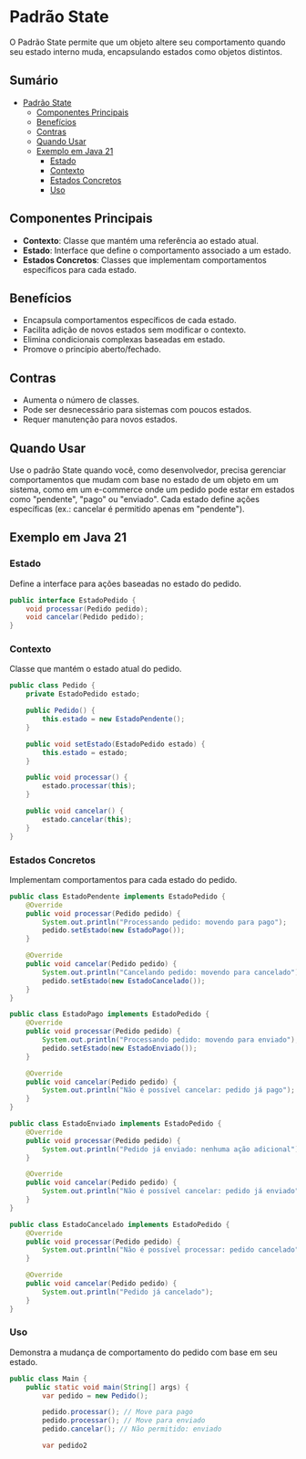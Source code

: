 # Padrão State

O Padrão State permite que um objeto altere seu comportamento quando seu estado interno muda, encapsulando estados como objetos distintos.

## Sumário

- [Padrão State](#padrão-state)
  - [Componentes Principais](#componentes-principais)
  - [Benefícios](#benefícios)
  - [Contras](#contras)
  - [Quando Usar](#quando-usar)
  - [Exemplo em Java 21](#exemplo-em-java-21)
    - [Estado](#estado)
    - [Contexto](#contexto)
    - [Estados Concretos](#estados-concretos)
    - [Uso](#uso)

## Componentes Principais

- **Contexto**: Classe que mantém uma referência ao estado atual.
- **Estado**: Interface que define o comportamento associado a um estado.
- **Estados Concretos**: Classes que implementam comportamentos específicos para cada estado.

## Benefícios

- Encapsula comportamentos específicos de cada estado.
- Facilita adição de novos estados sem modificar o contexto.
- Elimina condicionais complexas baseadas em estado.
- Promove o princípio aberto/fechado.

## Contras

- Aumenta o número de classes.
- Pode ser desnecessário para sistemas com poucos estados.
- Requer manutenção para novos estados.

## Quando Usar

Use o padrão State quando você, como desenvolvedor, precisa gerenciar comportamentos que mudam com base no estado de um objeto em um sistema, como em um e-commerce onde um pedido pode estar em estados como "pendente", "pago" ou "enviado". Cada estado define ações específicas (ex.: cancelar é permitido apenas em "pendente").

## Exemplo em Java 21

### Estado

Define a interface para ações baseadas no estado do pedido.

```java
public interface EstadoPedido {
    void processar(Pedido pedido);
    void cancelar(Pedido pedido);
}
```

### Contexto

Classe que mantém o estado atual do pedido.

```java
public class Pedido {
    private EstadoPedido estado;

    public Pedido() {
        this.estado = new EstadoPendente();
    }

    public void setEstado(EstadoPedido estado) {
        this.estado = estado;
    }

    public void processar() {
        estado.processar(this);
    }

    public void cancelar() {
        estado.cancelar(this);
    }
}
```

### Estados Concretos

Implementam comportamentos para cada estado do pedido.

```java
public class EstadoPendente implements EstadoPedido {
    @Override
    public void processar(Pedido pedido) {
        System.out.println("Processando pedido: movendo para pago");
        pedido.setEstado(new EstadoPago());
    }

    @Override
    public void cancelar(Pedido pedido) {
        System.out.println("Cancelando pedido: movendo para cancelado");
        pedido.setEstado(new EstadoCancelado());
    }
}

public class EstadoPago implements EstadoPedido {
    @Override
    public void processar(Pedido pedido) {
        System.out.println("Processando pedido: movendo para enviado");
        pedido.setEstado(new EstadoEnviado());
    }

    @Override
    public void cancelar(Pedido pedido) {
        System.out.println("Não é possível cancelar: pedido já pago");
    }
}

public class EstadoEnviado implements EstadoPedido {
    @Override
    public void processar(Pedido pedido) {
        System.out.println("Pedido já enviado: nenhuma ação adicional");
    }

    @Override
    public void cancelar(Pedido pedido) {
        System.out.println("Não é possível cancelar: pedido já enviado");
    }
}

public class EstadoCancelado implements EstadoPedido {
    @Override
    public void processar(Pedido pedido) {
        System.out.println("Não é possível processar: pedido cancelado");
    }

    @Override
    public void cancelar(Pedido pedido) {
        System.out.println("Pedido já cancelado");
    }
}
```

### Uso

Demonstra a mudança de comportamento do pedido com base em seu estado.

```java
public class Main {
    public static void main(String[] args) {
        var pedido = new Pedido();

        pedido.processar(); // Move para pago
        pedido.processar(); // Move para enviado
        pedido.cancelar(); // Não permitido: enviado

        var pedido2
```
